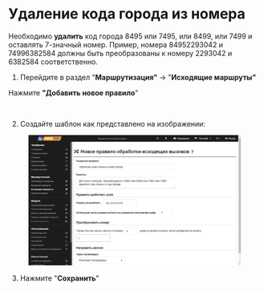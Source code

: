# Удаление кода города из номера

Необходимо **удалить** код города 8495 или 7495, или 8499, или 7499 и оставлять 7-значный номер. Пример, номера 84952293042 и 74996382584 должны быть преобразованы к номеру 2293042 и 6382584 соответственно.

1. Перейдите в раздел "**Маршрутизация"** → "**Исходящие маршруты"**

Нажмите **"Добавить новое правило**"

<figure><img src="https://809364261-files.gitbook.io/~/files/v0/b/gitbook-x-prod.appspot.com/o/spaces%2F-MPK4TuzRBnP7rt8htho-887967055%2Fuploads%2FJ2AKpisHts2MJKlSlRTF%2F11.png?alt=media&#x26;token=c56ad474-5cec-458c-9b2d-c61988742b21" alt=""><figcaption></figcaption></figure>

2. Создайте шаблон как представлено на изображении:

<figure><img src="../../../.gitbook/assets/17 (3).png" alt=""><figcaption></figcaption></figure>

3. Нажмите "**Сохранить**"
